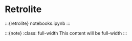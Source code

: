 # Retrolite

:::{retrolite} notebooks.ipynb
:::

:::{note}
:class: full-width
This content will be full-width
:::
